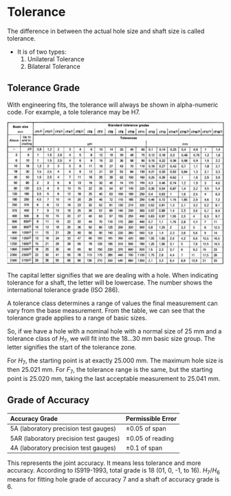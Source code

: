 # Tolerance 
The difference in between the actual hole size and shaft size is called tolerance. 

- It is of two types: 
    1. Unilateral Tolerance 
    2. Bilateral Tolerance

## Tolerance Grade 
With engineering fits, the tolerance will always be shown in alpha-numeric code. For example, a tole tolerance may be H7. 

![Tolerance Grade Chart](./img/3/tolerance-grade-chart.jpg)

The capital letter signifies that we are dealing with a hole. When indicating tolerance for a shaft, the letter will be lowercase. The number shows the international tolerance grade (ISO 286).

A tolerance class determines a range of values the final measurement can vary from the base measurement. From the table, we can see that the tolerance grade applies to a range of basic sizes. 

So, if we have a hole with a nominal hole with a normal size of 25 mm and a tolerance class of $H_7$, we will fit into the 18...30 mm basic size group. The letter signifies the start of the tolerance zone. 

For $H_7$, the starting point is at exactly 25.000 mm. The maximum hole size is then 25.021 mm. For $F_7$, the tolerance range is the same, but the starting point is 25.020 mm, taking the last acceptable measurement to 25.041 mm. 

## Grade of Accuracy 

| Accuracy Grade | Permissible Error | 
|:-|:-|
| 5A (laboratory precision test gauges) | $\pm 0.05%$ of span | 
| 5AR (laboratory precision test gauges) | $\pm 0.05%$ of reading |
| 4A (laboratory precision test gauges) | $\pm 0.1%$ of span | 

This represents the joint accuracy. It means less tolerance and more accuracy. According to IS919-1993, total grade is 18 (01, 0, -1, to 16). $H_7/H_6$ means for fitting hole grade of accuracy 7 and a shaft of accuracy grade is 6.
